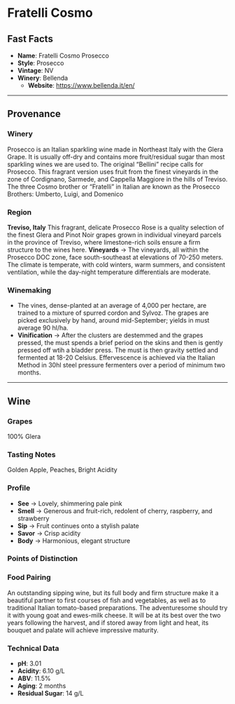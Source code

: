# Fratelli Cosmo
## Fast Facts

- **Name**: Fratelli Cosmo Prosecco 
- **Style**: Prosecco
- **Vintage**:  NV
- **Winery**: Bellenda 
	- **Website**: https://www.bellenda.it/en/
- - - -
## Provenance
### Winery 
Prosecco is an Italian sparkling wine made in Northeast Italy with the Glera Grape. It is usually off-dry and contains more fruit/residual sugar than most sparkling wines we are used to. The original “Bellini” recipe calls for Prosecco. This fragrant version uses fruit from the finest vineyards in the zone of Cordignano, Sarmede, and Cappella Maggiore in the hills of Treviso. The three Cosmo brother or “Fratelli” in Italian are known as the Prosecco Brothers: Umberto, Luigi, and Domenico
### Region
**Treviso, Italy**
This fragrant, delicate Prosecco Rose is a quality selection of the finest Glera and Pinot Noir grapes grown in individual vineyard parcels in the province of Treviso, where limestone-rich soils ensure a firm structure to the wines here.
**Vineyards** → The vineyards, all within the Prosecco DOC zone, face south-southeast at elevations of 70-250 meters. The climate is temperate, with cold winters, warm summers, and consistent ventilation, while the day-night temperature differentials are moderate.
### Winemaking 
* The vines, dense-planted at an average of 4,000 per hectare, are trained to a mixture of spurred cordon and Sylvoz. The grapes are picked exclusively by hand, around mid-September; yields in must average 90 hl/ha.
* **Vinification**  → After the clusters are destemmed and the grapes pressed, the must spends a brief period on the skins and then is gently pressed off wtih a bladder press. The must is then gravity settled and fermented at 18-20 Celsius. Effervescence is achieved via the Italian Method in 30hl steel pressure fermenters over a period of minimum two months.
- - - -
## Wine
### Grapes
100% Glera
### Tasting Notes
Golden Apple, Peaches, Bright Acidity
### Profile
- **See** →  Lovely, shimmering pale pink
- **Smell** → Generous and fruit-rich, redolent of cherry, raspberry, and strawberry
- **Sip** → Fruit continues onto a stylish palate
- **Savor** → Crisp acidity 
- **Body** → Harmonious, elegant structure
### Points of Distinction
### Food Pairing
An outstanding sipping wine, but its full body and firm structure make it a beautiful partner to first courses of fish and vegetables, as well as to traditional Italian tomato-based preparations. The adventuresome should try it with young goat and ewes-milk cheese. It will be at its best over the two years following the harvest, and if stored away from light and heat, its bouquet and palate will achieve impressive maturity.
### Technical Data
- **pH**: 3.01
- **Acidity**: 6.10 g/L
- **ABV**: 11.5%
- **Aging**: 2 months
- **Residual Sugar**: 14 g/L

